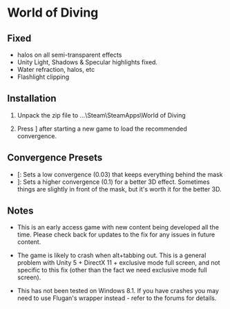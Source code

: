 World of Diving
===============

Fixed
-----
- halos on all semi-transparent effects
- Unity Light, Shadows & Specular highlights fixed.
- Water refraction, halos, etc
- Flashlight clipping

Installation
------------
1. Unpack the zip file to ...\Steam\SteamApps\World of Diving

2. Press ] after starting a new game to load the recommended convergence.

Convergence Presets
-------------------
- [: Sets a low convergence (0.03) that keeps everything behind the mask
- ]: Sets a higher convergence (0.1) for a better 3D effect. Sometimes things
  are slightly in front of the mask, but it's worth it for the better 3D.

Notes
-----
- This is an early access game with new content being developed all the time.
  Please check back for updates to the fix for any issues in future content.

- The game is likely to crash when alt+tabbing out. This is a general problem
  with Unity 5 + DirectX 11 + exclusive mode full screen, and not specific to
  this fix (other than the fact we need exclusive mode full screen).

- This has not been tested on Windows 8.1. If you have crashes you may need to
  use Flugan's wrapper instead - refer to the forums for details.
